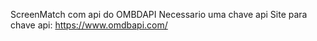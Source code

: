 ScreenMatch com api do OMBDAPI Necessario uma chave api 
Site para chave api: https://www.omdbapi.com/
